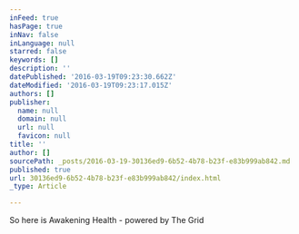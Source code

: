 ```yaml
---
inFeed: true
hasPage: true
inNav: false
inLanguage: null
starred: false
keywords: []
description: ''
datePublished: '2016-03-19T09:23:30.662Z'
dateModified: '2016-03-19T09:23:17.015Z'
authors: []
publisher:
  name: null
  domain: null
  url: null
  favicon: null
title: ''
author: []
sourcePath: _posts/2016-03-19-30136ed9-6b52-4b78-b23f-e83b999ab842.md
published: true
url: 30136ed9-6b52-4b78-b23f-e83b999ab842/index.html
_type: Article

---
```

So here is Awakening Health - powered by The Grid